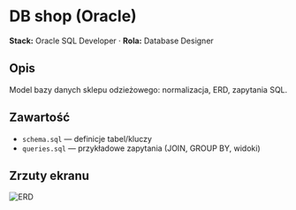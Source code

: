 # DB shop (Oracle)
**Stack:** Oracle SQL Developer · **Rola:** Database Designer

## Opis
Model bazy danych sklepu odzieżowego: normalizacja, ERD, zapytania SQL.

## Zawartość
- `schema.sql` — definicje tabel/kluczy
- `queries.sql` — przykładowe zapytania (JOIN, GROUP BY, widoki)

## Zrzuty ekranu
![ERD](../../assets/screenshots/db-erd.png)
